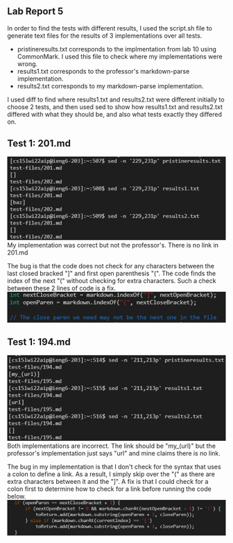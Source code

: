 ## Lab Report 5
In order to find the tests with different results, I used the script.sh file
  to generate text files for the results of 3 implementations over all tests.
  - pristineresults.txt corresponds to the implmentation from lab 10 using
    CommonMark. I used this file to check where my implementations were wrong.
  - results1.txt corresponds to the professor's markdown-parse implementation.
  - results2.txt corresponds to my markdown-parse implementation.

  I used diff to find where results1.txt and results2.txt were different
  initially to choose 2 tests, and then used sed to show how results1.txt and
  results2.txt differed with what they should be, and also what tests exactly
  they differed on.

## Test 1: 201.md
![Image](lab10-1.png)
My implementation was correct but not the professor's. There is no link in 201.md


The bug is that the code does not check for any characters between the last
closed bracked "]" and first open parenthesis "(". The code finds the index of
the next "(" without checking for extra characters. Such a check between these
2 lines of code is a fix.
![Image](lab10-5.png)
## Test 1: 194.md
![Image](lab10-2.png)
Both implementations are incorrect. The link should be "my_(url)" but the
professor's implementation just says "url" and mine claims there is no link.

The bug in my implementation is that I don't check for the syntax that uses a
colon to define a link. As a result, I simply skip over the "(" as there are
extra characters between it and the "]". A fix is that I could check for a
colon first to determine how to check for a link before running the code below.
![Image](lab10-6.png)